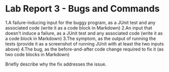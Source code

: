 # Lab Report 3 - Bugs and Commands 

1.A failure-inducing input for the buggy program, as a JUnit test and any associated code (write it as a code block in Markdown)
2.An input that doesn't induce a failure, as a JUnit test and any associated code (write it as a code block in Markdown)
3.The symptom, as the output of running the tests (provide it as a screenshot of running JUnit with at least the two inputs above)
4.The bug, as the before-and-after code change required to fix it (as two code blocks in Markdown)

Briefly describe why the fix addresses the issue.
